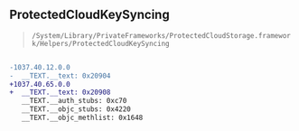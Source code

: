 ## ProtectedCloudKeySyncing

> `/System/Library/PrivateFrameworks/ProtectedCloudStorage.framework/Helpers/ProtectedCloudKeySyncing`

```diff

-1037.40.12.0.0
-  __TEXT.__text: 0x20904
+1037.40.65.0.0
+  __TEXT.__text: 0x20908
   __TEXT.__auth_stubs: 0xc70
   __TEXT.__objc_stubs: 0x4220
   __TEXT.__objc_methlist: 0x1648

```
